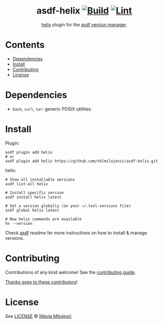 <div align="center">

# asdf-helix [![Build](https://github.com/nklmilojevic/asdf-helix/actions/workflows/build.yml/badge.svg)](https://github.com/nklmilojevic/asdf-helix/actions/workflows/build.yml) [![Lint](https://github.com/nklmilojevic/asdf-helix/actions/workflows/lint.yml/badge.svg)](https://github.com/nklmilojevic/asdf-helix/actions/workflows/lint.yml)


[helix](https://github.com/helix-editor/helix) plugin for the [asdf version manager](https://asdf-vm.com).

</div>

# Contents

- [Dependencies](#dependencies)
- [Install](#install)
- [Contributing](#contributing)
- [License](#license)

# Dependencies

- `bash`, `curl`, `tar`: generic POSIX utilities.

# Install

Plugin:

```shell
asdf plugin add helix
# or
asdf plugin add helix https://github.com/nklmilojevic/asdf-helix.git
```

helix:

```shell
# Show all installable versions
asdf list-all helix

# Install specific version
asdf install helix latest

# Set a version globally (on your ~/.tool-versions file)
asdf global helix latest

# Now helix commands are available
hx --version
```

Check [asdf](https://github.com/asdf-vm/asdf) readme for more instructions on how to
install & manage versions.

# Contributing

Contributions of any kind welcome! See the [contributing guide](contributing.md).

[Thanks goes to these contributors](https://github.com/nklmilojevic/asdf-helix/graphs/contributors)!

# License

See [LICENSE](LICENSE) © [Nikola Milojević](https://github.com/nklmilojevic/)
